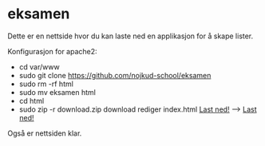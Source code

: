 # eksamen
Dette er en nettside hvor du kan laste ned en applikasjon for å skape lister.

Konfigurasjon for apache2:
- cd var/www
- sudo git clone https://github.com/nojkud-school/eksamen
- sudo rm -rf html
- sudo mv eksamen html
- cd html
- sudo zip -r download.zip download
rediger index.html
<a href="">Last ned!</a> --> <a href="download.zip">Last ned!</a>

Også er nettsiden klar.
